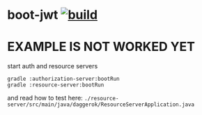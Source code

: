 boot-jwt [![build](https://travis-ci.org/daggerok/boot-jwt.svg?branch=spring-jwt-user-details-service)](https://travis-ci.org/daggerok/boot-jwt)
====================

# EXAMPLE IS NOT WORKED YET

start auth and resource servers

```fish
gradle :authorization-server:bootRun
gradle :resource-server:bootRun
```

and read how to test here: `./resource-server/src/main/java/daggerok/ResourceServerApplication.java`
